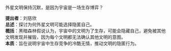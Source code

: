 
外星文明保持沉默，是因为宇宙是一场生存博弈？

**提出者**：刘慈欣  
**总述**：探讨为何外星文明可能选择隐匿自己。  
**概括**：黑暗森林假说认为，宇宙中的文明为了生存，可能会隐藏自己，避免被其他文明发现并摧毁，因为每个文明都无法确认其他文明的意图。  
**本质**：旨在说明宇宙中生存竞争的冷酷无情，推动文明的隐匿行为。